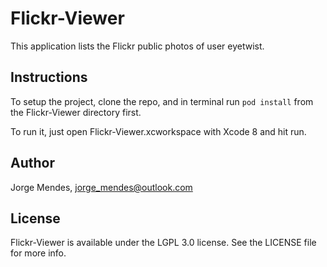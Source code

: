 # Flickr-Viewer

This application lists the Flickr public photos of user eyetwist.

## Instructions

To setup the project, clone the repo, and in terminal run `pod install` from the Flickr-Viewer directory first.

To run it, just open Flickr-Viewer.xcworkspace with Xcode 8 and hit run.

## Author

Jorge Mendes, jorge_mendes@outlook.com

## License

Flickr-Viewer is available under the LGPL 3.0 license. See the LICENSE file for more info.